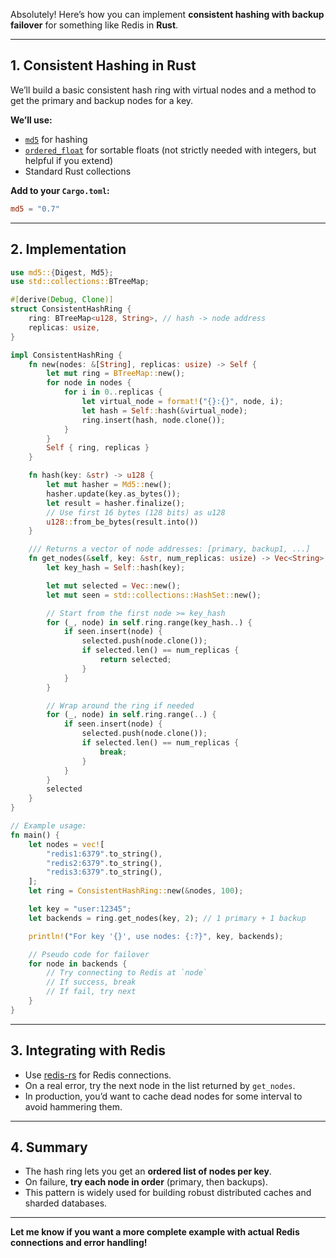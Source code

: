 Absolutely! Here’s how you can implement **consistent hashing with backup failover** for something like Redis in **Rust**.

---

## **1. Consistent Hashing in Rust**

We’ll build a basic consistent hash ring with virtual nodes and a method to get the primary and backup nodes for a key.

**We’ll use:**
- [`md5`](https://crates.io/crates/md5) for hashing
- [`ordered_float`](https://crates.io/crates/ordered-float) for sortable floats (not strictly needed with integers, but helpful if you extend)
- Standard Rust collections

**Add to your `Cargo.toml`:**
```toml
md5 = "0.7"
```

---

## **2. Implementation**

```rust
use md5::{Digest, Md5};
use std::collections::BTreeMap;

#[derive(Debug, Clone)]
struct ConsistentHashRing {
    ring: BTreeMap<u128, String>, // hash -> node address
    replicas: usize,
}

impl ConsistentHashRing {
    fn new(nodes: &[String], replicas: usize) -> Self {
        let mut ring = BTreeMap::new();
        for node in nodes {
            for i in 0..replicas {
                let virtual_node = format!("{}:{}", node, i);
                let hash = Self::hash(&virtual_node);
                ring.insert(hash, node.clone());
            }
        }
        Self { ring, replicas }
    }

    fn hash(key: &str) -> u128 {
        let mut hasher = Md5::new();
        hasher.update(key.as_bytes());
        let result = hasher.finalize();
        // Use first 16 bytes (128 bits) as u128
        u128::from_be_bytes(result.into())
    }

    /// Returns a vector of node addresses: [primary, backup1, ...]
    fn get_nodes(&self, key: &str, num_replicas: usize) -> Vec<String> {
        let key_hash = Self::hash(key);

        let mut selected = Vec::new();
        let mut seen = std::collections::HashSet::new();

        // Start from the first node >= key_hash
        for (_, node) in self.ring.range(key_hash..) {
            if seen.insert(node) {
                selected.push(node.clone());
                if selected.len() == num_replicas {
                    return selected;
                }
            }
        }

        // Wrap around the ring if needed
        for (_, node) in self.ring.range(..) {
            if seen.insert(node) {
                selected.push(node.clone());
                if selected.len() == num_replicas {
                    break;
                }
            }
        }
        selected
    }
}

// Example usage:
fn main() {
    let nodes = vec![
        "redis1:6379".to_string(),
        "redis2:6379".to_string(),
        "redis3:6379".to_string(),
    ];
    let ring = ConsistentHashRing::new(&nodes, 100);

    let key = "user:12345";
    let backends = ring.get_nodes(key, 2); // 1 primary + 1 backup

    println!("For key '{}', use nodes: {:?}", key, backends);

    // Pseudo code for failover
    for node in backends {
        // Try connecting to Redis at `node`
        // If success, break
        // If fail, try next
    }
}
```

---

## **3. Integrating with Redis**

- Use [redis-rs](https://crates.io/crates/redis) for Redis connections.
- On a real error, try the next node in the list returned by `get_nodes`.
- In production, you’d want to cache dead nodes for some interval to avoid hammering them.

---

## **4. Summary**

- The hash ring lets you get an **ordered list of nodes per key**.
- On failure, **try each node in order** (primary, then backups).
- This pattern is widely used for building robust distributed caches and sharded databases.

---

**Let me know if you want a more complete example with actual Redis connections and error handling!**
